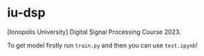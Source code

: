 # iu-dsp
[Innopolis University] Digital Signal Processing Course 2023.

To get model firstly run `train.py` and then you can use `test.ipynb`!